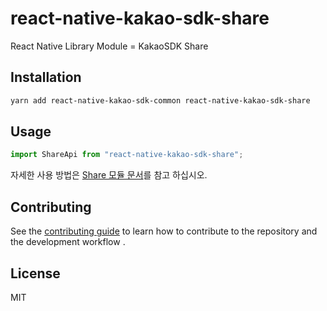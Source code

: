 # react-native-kakao-sdk-share

React Native Library Module = KakaoSDK Share

## Installation

```sh
yarn add react-native-kakao-sdk-common react-native-kakao-sdk-share 
```

## Usage

```js
import ShareApi from "react-native-kakao-sdk-share";
```

자세한 사용 방법은 [Share 모듈 문서](https://github.com/kakao-tam/react-native-kakao-sdk/wiki/Share)를 참고 하십시오.

## Contributing

See the [contributing guide](https://github.com/kakao-tam/react-native-kakao-sdk/wiki/Contributing) to learn how to contribute to the repository and the development workflow .

## License

MIT
